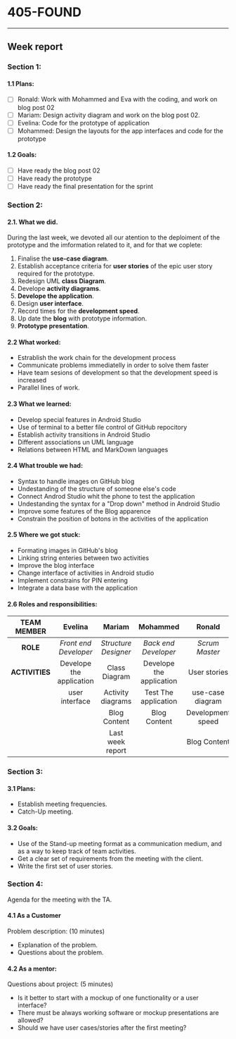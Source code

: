 #  __405-FOUND__
---
## __Week report__
### __Section 1:__
#### 1.1 Plans:

- [ ] Ronald: Work with Mohammed and Eva with the coding, and work on blog post 02
- [ ] Mariam: Design activity diagram and work on the blog post 02.
- [ ] Evelina: Code for the prototype of application
- [ ] Mohammed: Design the layouts for the app interfaces and code for the prototype

#### 1.2 Goals:

 - [ ] Have ready the blog post 02
 - [ ] Have ready the prototype
 - [ ] Have ready the final presentation for the sprint 

### __Section 2:__

 #### 2.1. What we did.
 During the last week, we devoted all our atention to the deploiment of the prototype and the imformation related to it, and for that we coplete:

1. Finalise the __use-case diagram__.
2. Establish acceptance criteria for  __user stories__ of the epic user story required for the prototype.
3. Redesign UML __class Diagram__.
4. Develope __activity diagrams__.
5. __Develope the application__.
6. Design __user interface__.
7. Record times for the __development speed__.
8. Up date the __blog__ with prototype information.
9. __Prototype presentation__.

#### 2.2 What worked:

- Estrablish the work chain for the development process
- Communicate problems immediatelly in order to solve them faster
- Have team sesions of development so that the development speed is increased
- Parallel lines of work. 

#### 2.3 What we learned:

- Develop special features in Android Studio
- Use of terminal to a better file control of GitHub repocitory
- Establish activity transitions in Android Studio
- Different associations un UML language
- Relations between HTML and MarkDown languages

#### 2.4 What trouble we had:

- Syntax to handle images on GitHub blog
- Undestanding of the structure of someone else's code
- Connect Androd Studio whit the phone to test the application
- Undestanding the syntax for a "Drop down" method in Android Studio
- Improve some features of the Blog apparence
- Constrain the position of botons in the activities of the application

#### 2.5 Where we got stuck:

- Formating images in GitHub's blog
- Linking string enteries between two activities
- Improve the blog interface
- Change interface of activities in Android studio
- Implement constrains for PIN entering
- Integrate a data base with the application


#### 2.6 Roles and responsibilities:


|TEAM MEMBER | Evelina | Mariam | Mohammed | Ronald |
| :------: | :------: | :------: | :------: | :------: |
| __ROLE__       | _Front end Developer_ |_Structure Designer_ | _Back end Developer_|_Scrum Master_ |
| __ACTIVITIES__       |Develope the application |Class Diagram |Develope the application|User stories |
|     |user interface|Activity diagrams |Test The application |  use-case diagram |
|     | |Blog Content |Blog Content |Development speed |
|     | |Last week report | |Blog Content |

### __Section 3:__

#### 3.1 Plans:

- Establish meeting frequencies.
- Catch-Up meeting.

#### 3.2 Goals:

- Use of the Stand-up meeting format as a communication medium, and as a way to keep track of team activities.
- Get a clear set of requirements from the meeting with the client.
- Write the first set of user stories.

### __Section 4:__

Agenda for the meeting with the TA.

#### 4.1 As a Customer

Problem description: (10 minutes)
- Explanation of the problem.
- Questions about the problem.

#### 4.2 As a mentor:

Questions about project: (5 minutes)
- Is it better to start with a mockup of one functionality or a user interface?
- There must be always working software or mockup presentations are allowed?
- Should we have user cases/stories after the first meeting?
